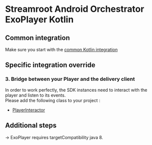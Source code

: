 # Streamroot Android Orchestrator ExoPlayer Kotlin

## Common integration

Make sure you start with the [common Kotlin integration](https://github.com/streamroot/streamroot-samples/blob/master/orchestrator/android/README_kotlin.md)

## Specific integration override

### 3. Bridge between your Player and the delivery client

In order to work perfectly, the SDK instances need to interact with the player and listen to its events.  
Please add the following class to your project :

- [PlayerInteractor](https://github.com/streamroot/streamroot-samples/blob/master/orchestrator/android/ExoPlayer/app/src/main/java/io/streamroot/lumen/delivery/client/samples/orchestrator/exoplayer/ExoPlayerInteractor.kt)

## Additional steps

-> ExoPlayer requires targetCompatibility java 8.
